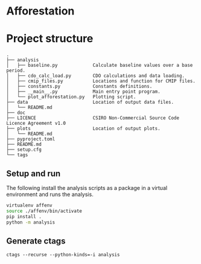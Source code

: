 # Afforestation

# Project structure
```
.
├── analysis
│   ├── baseline.py             Calculate baseline values over a base period.
│   ├── cdo_calc_load.py        CDO calculations and data loading.
│   ├── cmip_files.py           Locations and function for CMIP files.
│   ├── constants.py            Constants definitions.
│   ├── __main__.py             Main entry point program.
│   └── plot_afforestation.py   Plotting script.
├── data                        Location of output data files.
│   └── README.md
├── doc
├── LICENCE                     CSIRO Non-Commercial Source Code Licence Agreement v1.0
├── plots                       Location of output plots.
│   └── README.md
├── pyproject.toml
├── README.md
├── setup.cfg
└── tags
```

## Setup and run
The following install the analysis scripts as a package in a virtual environment and runs the
analysis.
```bash
virtualenv affenv
source ./affenv/bin/activate
pip install .
python -m analysis
```

## Generate ctags
    ctags --recurse --python-kinds=-i analysis
